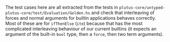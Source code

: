 The test cases here are all extracted from the tests in
`plutus-core/untyped-plutus-core/test/Evaluation/Golden.hs` and check that
interleaving of forces and normal arguments for builtin applications behaves
correctly.  Most of these are for `ifThenElse` (`ite`) because that has the most
complicated interleaving behaviour of our current builtins (it expects an
argument of the built-in `bool` type, then a `force`, then two term arguments).
